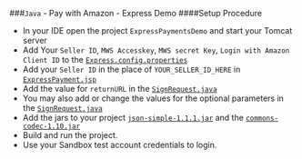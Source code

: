 ###`Java` - Pay with Amazon - Express Demo
####Setup Procedure
* In your IDE open the project `ExpressPaymentsDemo` and start your Tomcat server
* Add Your `Seller ID`, `MWS Accesskey`, `MWS secret Key`, `Login with Amazon Client ID` to the [`Express.config.properties`](https://github.com/amzn/pay-with-amazon-express-demo/blob/master/java/ExpressPaymentsDemo/src/java/Express.config.properties)
* Add your `Seller ID` in the place of `YOUR_SELLER_ID_HERE` in [`ExpressPayment.jsp`](https://github.com/amzn/pay-with-amazon-express-demo/blob/master/java/ExpressPaymentsDemo/web/ExpressPayment.jsp)
* Add the value for `returnURL` in the [`SignRequest.java`](https://github.com/amzn/pay-with-amazon-express-demo/blob/master/java/ExpressPaymentsDemo/src/java/SignRequest.java)
* You may also add or change the values for the optional parameters in the [`SignRequest.java`](https://github.com/amzn/pay-with-amazon-express-demo/blob/master/java/ExpressPaymentsDemo/src/java/SignRequest.java)
* Add the jars to your project [`json-simple-1.1.1.jar`](https://github.com/amzn/pay-with-amazon-express-demo/tree/master/java/ExpressPaymentsDemo/build/web/WEB-INF/lib) and the [`commons-codec-1.10.jar`](https://github.com/amzn/pay-with-amazon-express-demo/tree/master/java/ExpressPaymentsDemo/build/web/WEB-INF/lib)
* Build and run the project.
* Use your Sandbox test account credentials to login.
